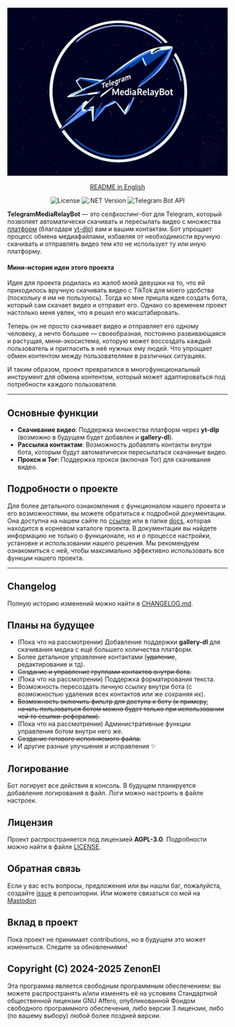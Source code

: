 <p align="center">
  <img src="../Logo.jpg" width="512" height="384" alt="Logo">
</p>

<div align="center">

[README in English](../README.md)

</div>

<div align="center"> 
 
![License](https://img.shields.io/badge/License-AGPL--3.0-blue)
![.NET Version](https://img.shields.io/badge/.NET-8.0-purple)
![Telegram Bot API](https://img.shields.io/badge/Telegram%20Bot%20API-22.1.3-green)
 
</div>

**TelegramMediaRelayBot** — это селфхостинг-бот для Telegram, который позволяет автоматически скачивать и пересылать видео с множества [платформ](https://github.com/yt-dlp/yt-dlp/blob/master/supportedsites.md) (благодаря [yt-dlp](https://github.com/yt-dlp/yt-dlp/tree/master)) вам и вашим контактам. Бот упрощает процесс обмена медиафайлами, избавляя от необходимости вручную скачивать и отправлять видео тем кто не использует ту или иную платформу.

#### Мини-история идеи этого проекта
Идея для проекта родилась из жалоб моей девушки на то, что ей приходилось вручную скачивать видео с TikTok для моего удобства (поскольку я им не пользуюсь). Тогда ко мне пришла идея создать бота, который сам скачает видео и отправит его. Однако со временем проект настолько меня увлек, что я решил его масштабировать.

Теперь он не просто скачивает видео и отправляет его одному человеку, а нечто большее — своеобразная, постоянно развивающаяся и растущая, мини-экосистема, которую может воссоздать каждый пользователь и пригласить в неё нужных ему людей. Что упрощает обмен контентом между пользователями в различных ситуациях. 

И таким образом, проект превратился в многофункциональный инструмент для обмена контентом, который может адаптироваться под потребности каждого пользователя.

---

## Основные функции

- **Скачивание видео**: Поддержка множества платформ через **yt-dlp** (возможно в будущем будет добавлен и **gallery-dl**).
- **Рассылка контактам**: Возможность добавлять контакты внутри бота, которым будут автоматически пересылаться скачанные видео.
- **Прокси и Tor**: Поддержка прокси (включая Tor) для скачивания видео.

## Подробности о проекте
Для более детального ознакомления с функционалом нашего проекта и его возможностями, вы можете обратиться к подробной документации. Она доступна на нашем сайте по [ссылке](https://zenonel.github.io/TelegramMediaRelayBot-Site) или в папке [docs](docs/documentation/ru), которая находится в корневом каталоге проекта. В документации вы найдете информацию не только о функционале, но и о процессе настройки, установке и использовании нашего решения. Мы рекомендуем ознакомиться с ней, чтобы максимально эффективно использовать все функции нашего проекта. 

---

## Changelog

Полную историю изменений можно найти в [CHANGELOG.md](../CHANGELOG.md).

## Планы на будущее
- (Пока что на рассмотрении) Добавление поддержки **gallery-dl** для скачивания медиа с ещё большего количества платформ.
- Более детальное управление контактами (~~удаление~~, редактирование и тд).
- ~~Создание и управление группами контактов внутри бота.~~
- (Пока что на рассмотрении) Поддержка форматирования текста.
- Возможность пересоздать личную ссылку внутри бота (с возможностью удаления всех контактов или же сохраняя их).
- ~~Возможность включить фильтр для доступа к боту (к примеру, начать пользоваться ботом можно будет только при использовании чей то ссылки-рефералки).~~
- (Пока что на рассмотрении) Административные функции управления ботом внутри него же.
- ~~Создание готового исполняемого файла.~~
- И другие разные улучшения и исправления ✨

## Логирование
Бот логирует все действия в консоль. В будущем планируется добавление логирования в файл. Логи можно настроить в файле настроек.



## Лицензия
Проект распространяется под лицензией **AGPL-3.0**. Подробности можно найти в файле [LICENSE](LICENSE).



## Обратная связь
Если у вас есть вопросы, предложения или вы нашли баг, пожалуйста, создайте [issue](https://github.com/ZenonEl/TelegramMediaRelayBot/issues) в репозитории.
Или можете связаться со мой на [Mastodon](https://mastodon.ml/@ZenonEl)


## Вклад в проект
Пока проект не принимает contributions, но в будущем это может измениться. Следите за обновлениями!



## Copyright (C) 2024-2025 ZenonEl

Эта программа является свободным программным обеспечением: вы можете распространять и/или изменять её на условиях Стандартной общественной лицензии GNU Affero, опубликованной Фондом свободного программного обеспечения, либо версии 3 лицензии, либо (по вашему выбору) любой более поздней версии.